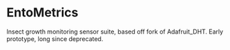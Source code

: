 # EntoMetrics
Insect growth monitoring sensor suite, based off fork of Adafruit_DHT. Early prototype, long since deprecated.
